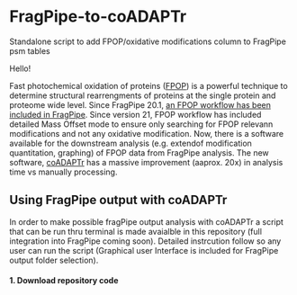 # FragPipe-to-coADAPTr
Standalone script to add FPOP/oxidative modifications column to FragPipe psm tables

Hello!

Fast photochemical oxidation of proteins ([FPOP](https://www.ncbi.nlm.nih.gov/pmc/articles/PMC6690683/)) is a powerful technique to determine structural rearrengments of proteins at the single protein and proteome wide level. Since FragPipe 20.1, [an FPOP workflow has been included in FragPipe](https://pubs.acs.org/doi/full/10.1021/acs.analchem.3c02388). Since version 21, FPOP workflow has included detailed Mass Offset mode to ensure only searching for FPOP relevann modifications and not any oxidative modification. Now, there is a software available for the downstream analysis (e.g. extendof modification quantitation, graphing) of FPOP data from FragPipe analysis. The new software, [coADAPTr](https://github.com/LJonesGroup/coADAPTr) has a massive improvement (aaprox. 20x) in analysis time vs manually processing. 

## Using FragPipe output with coADAPTr
In order to make possible fragPipe output analysis with coADAPTr a script that can be run thru terminal is made avaialble in this repository (full integration into FragPipe coming soon). Detailed instrcution follow so any user can run the script (Graphical user Interface is included for FragPipe output folder selection). 

#### 1. Download repository code

